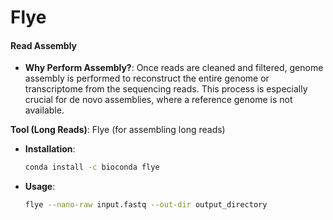 # Flye

####  Read Assembly
- **Why Perform Assembly?**: Once reads are cleaned and filtered, genome assembly is performed to reconstruct the entire genome or transcriptome from the sequencing reads. This process is especially crucial for de novo assemblies, where a reference genome is not available.

 **Tool (Long Reads)**: Flye (for assembling long reads)
  - **Installation**:
    ```bash
    conda install -c bioconda flye
    ```
  - **Usage**:
    ```bash
    flye --nano-raw input.fastq --out-dir output_directory
